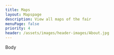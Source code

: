 ```yaml
---
title: Maps
layout: Mapspage
description: View all maps of the fair
menuPage: false
priority: 4
header: /assets/images/header-images/About.jpg
---
```

Body
